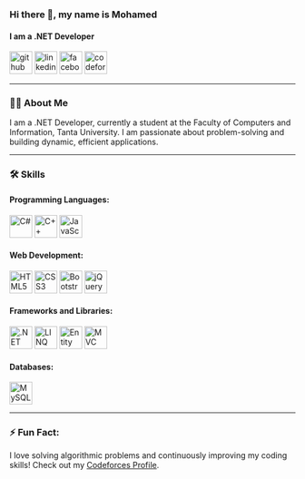 ### Hi there 👋, my name is Mohamed  
#### I am a .NET Developer  

[<img src='https://th.bing.com/th/id/OIP.P35O_3yW6f5Li0sf8_e9tQAAAA?w=250&h=250&rs=1&pid=ImgDetMain' alt='github' height='40'>](https://github.com/MOHAMED22SHOSHA)  [<img src='https://cdn.jsdelivr.net/npm/simple-icons@3.0.1/icons/linkedin.svg' alt='linkedin' height='40'>](https://www.linkedin.com/in/mohamed-shosha-994803273/)  [<img src='https://cdn.jsdelivr.net/npm/simple-icons@3.0.1/icons/facebook.svg' alt='facebook' height='40'>](https://www.facebook.com/mo.shosha.7)  [<img src='https://cdn.jsdelivr.net/npm/simple-icons@3.0.1/icons/codeforces.svg' alt='codeforces' height='40'>](https://codeforces.com/profile/Mohamed_Shosha)  

---

### 🧑‍💻 About Me
I am a .NET Developer, currently a student at the Faculty of Computers and Information, Tanta University. I am passionate about problem-solving and building dynamic, efficient applications.

---

### 🛠️ **Skills**

#### Programming Languages:
[<img src='https://cdn.jsdelivr.net/npm/simple-icons@3.0.1/icons/csharp.svg' alt='C#' height='40'>](https://docs.microsoft.com/en-us/dotnet/csharp/) 
[<img src='https://cdn.jsdelivr.net/npm/simple-icons@3.0.1/icons/cplusplus.svg' alt='C++' height='40'>](https://isocpp.org/) 
[<img src='https://cdn.jsdelivr.net/npm/simple-icons@3.0.1/icons/javascript.svg' alt='JavaScript' height='40'>](https://developer.mozilla.org/en-US/docs/Web/JavaScript) 

#### Web Development:
[<img src='https://cdn.jsdelivr.net/npm/simple-icons@3.0.1/icons/html5.svg' alt='HTML5' height='40'>](https://developer.mozilla.org/en-US/docs/Web/HTML) 
[<img src='https://cdn.jsdelivr.net/npm/simple-icons@3.0.1/icons/css3.svg' alt='CSS3' height='40'>](https://developer.mozilla.org/en-US/docs/Web/CSS) 
[<img src='https://cdn.jsdelivr.net/npm/simple-icons@3.0.1/icons/bootstrap.svg' alt='Bootstrap' height='40'>](https://getbootstrap.com/) 
[<img src='https://cdn.jsdelivr.net/npm/simple-icons@3.0.1/icons/jquery.svg' alt='jQuery' height='40'>](https://jquery.com/) 

#### Frameworks and Libraries:
[<img src='https://cdn.jsdelivr.net/npm/simple-icons@3.0.1/icons/dot-net.svg' alt='.NET' height='40'>](https://dotnet.microsoft.com/) 
[<img src='https://cdn.jsdelivr.net/npm/simple-icons@3.0.1/icons/linq.svg' alt='LINQ' height='40'>](https://docs.microsoft.com/en-us/dotnet/csharp/programming-guide/concepts/linq/) 
[<img src='https://cdn.jsdelivr.net/npm/simple-icons@3.0.1/icons/entityframework.svg' alt='Entity Framework' height='40'>](https://docs.microsoft.com/en-us/ef/) 
[<img src='https://cdn.jsdelivr.net/npm/simple-icons@3.0.1/icons/mvc.svg' alt='MVC' height='40'>](https://dotnet.microsoft.com/apps/aspnet/mvc) 

#### Databases:
[<img src='https://cdn.jsdelivr.net/npm/simple-icons@3.0.1/icons/mysql.svg' alt='MySQL' height='40'>](https://www.mysql.com/) 

---

### ⚡ Fun Fact:
I love solving algorithmic problems and continuously improving my coding skills! Check out my [Codeforces Profile](https://codeforces.com/profile/Mohamed_Shosha).

